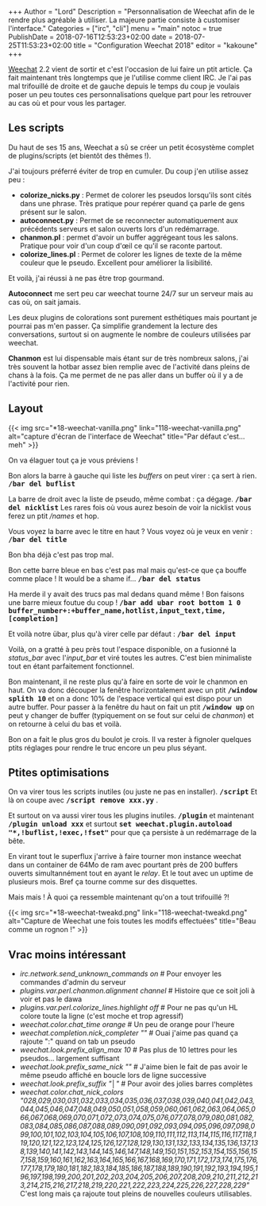 +++
Author = "Lord"
Description = "Personnalisation de Weechat afin de le rendre plus agréable à utiliser. La majeure partie consiste à customiser l'interface."
Categories = ["irc", "cli"]
menu = "main"
notoc = true
PublishDate = 2018-07-16T12:53:23+02:00
date = 2018-07-25T11:53:23+02:00
title = "Configuration Weechat 2018"
editor = "kakoune"
+++

[Weechat](https://weechat.org/) 2.2 vient de sortir et c'est l'occasion de lui faire un ptit article.
Ça fait maintenant très longtemps que je l'utilise comme client IRC.
Je l'ai pas mal trifouillé de droite et de gauche depuis le temps du coup je voulais poser un peu toutes ces personnalisations quelque part pour les retrouver au cas où et pour vous les partager.

## Les scripts
Du haut de ses 15 ans, Weechat a sû se créer un petit écosystème complet de plugins/scripts (et bientôt des thêmes !).

J'ai toujours préferré éviter de trop en cumuler.
Du coup j'en utilise assez peu :

  - **colorize_nicks.py** : Permet de colorer les pseudos lorsqu'ils sont cités dans une phrase. Très pratique pour repérer quand ça parle de gens présent sur le salon.
  - **autoconnect.py** : Permet de se reconnecter automatiquement aux précédents serveurs et salon ouverts lors d'un redémarrage.
  - **chanmon.pl** : permet d'avoir un buffer aggrégeant tous les salons. Pratique pour voir d'un coup d'œil ce qu'il se raconte partout.
  - **colorize_lines.pl** : Permet de colorer les lignes de texte de la même couleur que le pseudo. Excellent pour améliorer la lisibilité.

Et voilà, j'ai réussi à ne pas être trop gourmand.

**Autoconnect** me sert peu car weechat tourne 24/7 sur un serveur mais au cas où, on sait jamais.

Les deux plugins de colorations sont purement esthétiques mais pourtant je pourrai pas m'en passer.
Ça simplifie grandement la lecture des conversations, surtout si on augmente le nombre de couleurs utilisées par weechat.

**Chanmon** est lui dispensable mais étant sur de très nombreux salons, j'ai très souvent la hotbar assez bien remplie avec de l'activité dans pleins de chans à la fois.
Ça me permet de ne pas aller dans un buffer où il y a de l'activité pour rien.

## Layout
{{< img src="*18-weechat-vanilla.png" link="118-weechat-vanilla.png" alt="capture d'écran de l'interface de Weechat" title="Par défaut c'est… meh" >}}

On va élaguer tout ça je vous préviens !

Bon alors la barre à gauche qui liste les *buffers* on peut virer : ça sert à rien.
**<samp>/bar del buflist</samp>**

La barre de droit avec la liste de pseudo, même combat : ça dégage.
**<samp>/bar del nicklist</samp>**
Les rares fois où vous aurez besoin de voir la nicklist vous ferez un ptit */names* et hop.

Vous voyez la barre avec le titre en haut ?
Vous voyez où je veux en venir :
**<samp>/bar del title</samp>**

Bon bha déjà c'est pas trop mal.

Bon cette barre bleue en bas c'est pas mal mais qu'est-ce que ça bouffe comme place !
It would be a shame if…
**<samp>/bar del status</samp>**

Ha merde il y avait des trucs pas mal dedans quand même !
Bon faisons une barre mieux foutue du coup !
**<samp>/bar add ubar root bottom 1 0 buffer_number+:+buffer_name,hotlist,input_text,time,[completion]</samp>**

Et voilà notre übar, plus qu'à virer celle par défaut :
**<samp>/bar del input</samp>**

Voilà, on a gratté à peu près tout l'espace disponible, on a fusionné la *status_bar* avec l'*input_bar* et viré toutes les autres.
C'est bien minimaliste tout en étant parfaitement fonctionnel.

Bon maintenant, il ne reste plus qu'à faire en sorte de voir le chanmon en haut.
On va donc découper la fenêtre horizontalement avec un ptit **<samp>/window splith 10</samp>** et on a donc 10% de l'espace vertical qui est dispo pour un autre buffer.
Pour passer à la fenêtre du haut on fait un ptit **<samp>/window up</samp>** on peut y changer de buffer (typiquement on se fout sur celui de *chanmon*) et on retourne à celui du bas et voilà.

Bon on a fait le plus gros du boulot je crois.
Il va rester à fignoler quelques ptits réglages pour rendre le truc encore un peu plus séyant.

## Ptites optimisations
On va virer tous les scripts inutiles (ou juste ne pas en installer).
**<samp>/script</samp>**
Et là on coupe avec **<samp>/script remove xxx.yy</samp>** .

Et surtout on va aussi virer tous les plugins inutiles.
**<samp>/plugin</samp>**
et maintenant **<samp>/plugin unload xxx</samp>** et surtout **<samp>set weechat.plugin.autoload "*,!buflist,!exec,!fset"</samp>** pour que ça persiste à un redémarrage de la bête.

En virant tout le superflux j'arrive à faire tourner mon instance weechat dans un container de 64Mo de ram avec pourtant près de 200 buffers ouverts simultannément tout en ayant le *relay*.
Et le tout avec un uptime de plusieurs mois.
Bref ça tourne comme sur des disquettes.

Mais mais !
À quoi ça ressemble maintenant qu'on a tout trifouillé ?!

{{< img src="*18-weechat-tweakd.png" link="118-weechat-tweakd.png" alt="Capture de Weechat une fois toutes les modifs effectuées" title="Beau comme un rognon !" >}}

## Vrac moins intéressant

  - *irc.network.send_unknown_commands on* # Pour envoyer les commandes d'admin du serveur
  - *plugins.var.perl.chanmon.alignment channel* # Histoire que ce soit joli à voir et pas le dawa
  - *plugins.var.perl.colorize_lines.highlight off* # Pour ne pas qu'un HL colore toute la ligne (c'est moche et trop agressif) 
  - *weechat.color.chat_time orange* # Un peu de orange pour l'heure
  - *weechat.completion.nick_completer ""* # Ouai j'aime pas quand ça rajoute ":" quand on tab un pseudo
  - *weechat.look.prefix_align_max 10* # Pas plus de 10 lettres pour les pseudos… largement suffisant
  - *weechat.look.prefix_same_nick ""* # J'aime bien le fait de pas avoir le même pseudo affiché en boucle lors de ligne successive
  - *weechat.look.prefix_suffix "│"* # Pour avoir des jolies barres complètes
  - *weechat.color.chat_nick_colors "028,029,030,031,032,033,034,035,036,037,038,039,040,041,042,043,044,045,046,047,048,049,050,051,058,059,060,061,062,063,064,065,066,067,068,069,070,071,072,073,074,075,076,077,078,079,080,081,082,083,084,085,086,087,088,089,090,091,092,093,094,095,096,097,098,099,100,101,102,103,104,105,106,107,108,109,110,111,112,113,114,115,116,117,118,119,120,121,122,123,124,125,126,127,128,129,130,131,132,133,134,135,136,137,138,139,140,141,142,143,144,145,146,147,148,149,150,151,152,153,154,155,156,157,158,159,160,161,162,163,164,165,166,167,168,169,170,171,172,173,174,175,176,177,178,179,180,181,182,183,184,185,186,187,188,189,190,191,192,193,194,195,196,197,198,199,200,201,202,203,204,205,206,207,208,209,210,211,212,213,214,215,216,217,218,219,220,221,222,223,224,225,226,227,228,229"* C'est long mais ça rajoute tout pleins de nouvelles couleurs utilisables.
